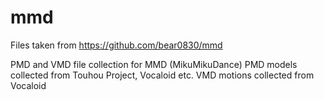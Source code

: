 # mmd

Files taken from https://github.com/bear0830/mmd

PMD and VMD file collection for MMD (MikuMikuDance)
PMD models collected from Touhou Project, Vocaloid etc.
VMD motions collected from Vocaloid
